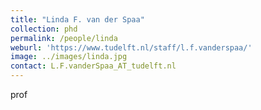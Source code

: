 ```yaml
---
title: "Linda F. van der Spaa"
collection: phd
permalink: /people/linda
weburl: 'https://www.tudelft.nl/staff/l.f.vanderspaa/'
image: ../images/linda.jpg
contact: L.F.vanderSpaa_AT_tudelft.nl
---
```

prof
